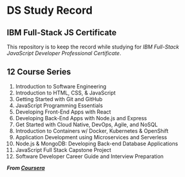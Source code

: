 # DS Study Record

## IBM Full-Stack JS Certificate

This repository is to keep the record while studying for _IBM
Full-Stack JavaScript Developer Professional Certificate_.

## 12 Course Series

1.  Introduction to Software Engineering
2.  Introduction to HTML, CSS, & JavaScript
3.  Getting Started with Git and GitHub
4.  JavaScript Programming Essentials
5.  Developing Front-End Apps with React
6.  Developing Back-End Apps with Node.js and Express
7.  Get Started with Cloud Native, DevOps, Agile, and NoSQL
8.  Introduction to Containers w/ Docker, Kubernetes & OpenShift
9.  Application Development using Microservices and Serverless
10. Node.js & MongoDB: Developing Back-end Database Applications
11. JavaScript Full Stack Capstone Project
12. Software Developer Career Guide and Interview Preparation

**_From [Coursera](https://www.coursera.org/)_**
